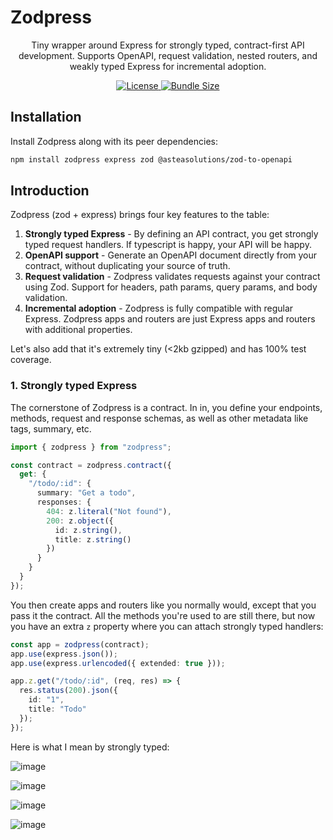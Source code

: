 # Zodpress

<p align="center">Tiny wrapper around Express for strongly typed, contract-first API development. Supports OpenAPI, request validation, nested routers, and weakly typed Express for incremental adoption.</p>

<p align="center">
  <a href="https://github.com/strblr/zodpress/blob/master/LICENSE">
    <img alt="License" src="https://img.shields.io/github/license/strblr/zodpress"/>
  </a>
  <a href="https://bundlephobia.com/package/zodpress">
    <img alt="Bundle Size" src="https://img.shields.io/bundlephobia/minzip/zodpress?label=npm"/>
  </a>
</p>

## Installation

Install Zodpress along with its peer dependencies:

```bash
npm install zodpress express zod @asteasolutions/zod-to-openapi
```

## Introduction

Zodpress (zod + express) brings four key features to the table:

1. **Strongly typed Express** - By defining an API contract, you get strongly typed request handlers. If typescript is happy, your API will be happy.
2. **OpenAPI support** - Generate an OpenAPI document directly from your contract, without duplicating your source of truth.
3. **Request validation** - Zodpress validates requests against your contract using Zod. Support for headers, path params, query params, and body validation.
4. **Incremental adoption** - Zodpress is fully compatible with regular Express. Zodpress apps and routers are just Express apps and routers with additional properties.

Let's also add that it's extremely tiny (<2kb gzipped) and has 100% test coverage.

### 1. Strongly typed Express

The cornerstone of Zodpress is a contract. In in, you define your endpoints, methods, request and response schemas, as well as other metadata like tags, summary, etc.

```ts
import { zodpress } from "zodpress";

const contract = zodpress.contract({
  get: {
    "/todo/:id": {
      summary: "Get a todo",
      responses: {
        404: z.literal("Not found"),
        200: z.object({
          id: z.string(),
          title: z.string()
        })
      }
    }
  }
});
```

You then create apps and routers like you normally would, except that you pass it the contract. All the methods you're used to are still there, but now you have an extra `z` property where you can attach strongly typed handlers:

```ts
const app = zodpress(contract);
app.use(express.json());
app.use(express.urlencoded({ extended: true }));

app.z.get("/todo/:id", (req, res) => {
  res.status(200).json({
    id: "1",
    title: "Todo"
  });
});
```

Here is what I mean by strongly typed:

![image](https://github.com/user-attachments/assets/ef2f6dcf-b4a6-416a-812e-88f700b00598)

![image](https://github.com/user-attachments/assets/377811b4-a303-40a4-803c-cdbf73b16e4b)

![image](https://github.com/user-attachments/assets/13898fea-46eb-4f2f-bdce-b92c5a0e14b3)

![image](https://github.com/user-attachments/assets/fe8782b0-a609-40c8-a367-1f269ce7e1d8)
